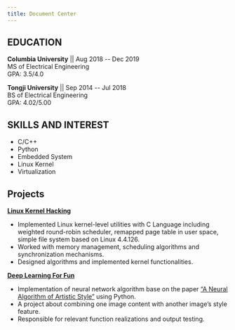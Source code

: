 ```yaml
---
title: Document Center
---
```

## EDUCATION
**Columbia University** || Aug 2018 -- Dec 2019  
MS of Electrical Engineering  
GPA: 3.5/4.0  
  
**Tongji University** || Sep 2014 -- Jul 2018  
BS of Electrical Engineering  
GPA: 4.02/5.00  

## SKILLS AND INTEREST
* C/C++
* Python
* Embedded System
* Linux Kernel
* Virtualization

## Projects

[**Linux Kernel Hacking**](https://github.com/kuroiiwa/OS-Practice)

* Implemented Linux kernel-level utilities with C Language including weighted round-robin scheduler, remapped page table in user space, simple file system based on Linux 4.4.126.
* Worked with memory management, scheduling algorithms and synchronization mechanisms.
* Designed algorithms and implemented kernel functionalities. 

[**Deep Learning For Fun**](https://github.com/kuroiiwa/DL-studying/tree/master/ecbm4040_2018_fall_project)

* Implementation of neural network algorithm base on the paper [“A Neural Algorithm of Artistic Style”](https://arxiv.org/abs/1508.06576) using Python.
* A project about combining one image content with another image’s style feature.
* Responsible for relevant function realizations and output testing.
